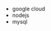 + google cloud
+ nodejs
+ mysql

                                    
                           
                           
                  
         
